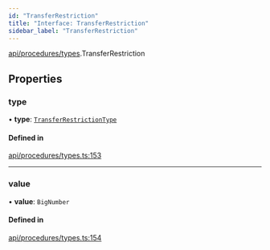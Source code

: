 ```yaml
---
id: "TransferRestriction"
title: "Interface: TransferRestriction"
sidebar_label: "TransferRestriction"
---
```


[api/procedures/types](../../../../../modules/API/Procedures/Types/Types.md).TransferRestriction

## Properties

### type

• **type**: [`TransferRestrictionType`](../../../../../enums/API/Procedures/Types/TransferRestrictionType/TransferRestrictionType.md)

#### Defined in

[api/procedures/types.ts:153](https://github.com/F-OBrien/polymesh-sdk/blob/012f1745/src/api/procedures/types.ts#L153)

___

### value

• **value**: `BigNumber`

#### Defined in

[api/procedures/types.ts:154](https://github.com/F-OBrien/polymesh-sdk/blob/012f1745/src/api/procedures/types.ts#L154)
